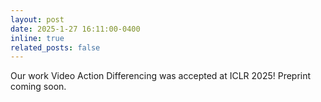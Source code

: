 ```yaml
---
layout: post
date: 2025-1-27 16:11:00-0400
inline: true
related_posts: false
---
```


Our work Video Action Differencing was accepted at ICLR 2025! Preprint coming soon.